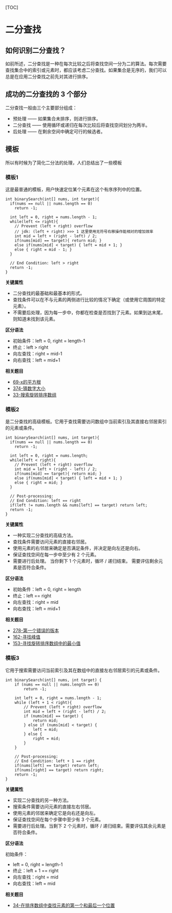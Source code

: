 [TOC]

# 二分查找

## 如何识别二分查找？

如前所述，二分查找是一种在每次比较之后将查找空间一分为二的算法。每次需要查找集合中的索引或元素时，都应该考虑二分查找。如果集合是无序的，我们可以总是在应用二分查找之前先对其进行排序。

## 成功的二分查找的 3 个部分

二分查找一般由三个主要部分组成：

- 预处理 —— 如果集合未排序，则进行排序。
- 二分查找 —— 使用循环或递归在每次比较后将查找空间划分为两半。
- 后处理 —— 在剩余空间中确定可行的候选者。

## 模板

所以有时候为了简化二分法的处理，人们总结出了一些模板

### 模板1

这是最普通的模板，用户快速定位某个元素在这个有序序列中的位置。

```
int binarySearch(int[] nums, int target){
  if(nums == null || nums.length == 0)
    return -1;

  int left = 0, right = nums.length - 1;
  while(left <= right){
    // Prevent (left + right) overflow
    // jdk: (left + right) >>> 1 这里使用无符号右移操作能相对的增加效率
    int mid = left + (right - left) / 2;
    if(nums[mid] == target){ return mid; }
    else if(nums[mid] < target) { left = mid + 1; }
    else { right = mid - 1; }
  }

  // End Condition: left > right
  return -1;
}
```

**关键属性**

- 二分查找的最基础和最基本的形式。
- 查找条件可以在不与元素的两侧进行比较的情况下确定（或使用它周围的特定元素）。
- 不需要后处理，因为每一步中，你都在检查是否找到了元素。如果到达末尾，则知道未找到该元素。

**区分语法**

- 初始条件：left = 0, right = length-1
- 终止：left > right
- 向左查找：right = mid-1
- 向右查找：left = mid+1

**相关题目**

- [69-x的平方根](/docs/binarysearch/69-x的平方根.md)
- [374-猜数字大小](/docs/binarysearch/374-猜数字大小.md)
- [33-搜索旋转排序数组](/docs/binarysearch/33-搜索旋转排序数组.md)

### 模板2

是二分查找的高级模板。它用于查找需要访问数组中当前索引及其直接右邻居索引的元素或条件。

```
int binarySearch(int[] nums, int target){
  if(nums == null || nums.length == 0)
    return -1;

  int left = 0, right = nums.length;
  while(left < right){
    // Prevent (left + right) overflow
    int mid = left + (right - left) / 2;
    if(nums[mid] == target){ return mid; }
    else if(nums[mid] < target) { left = mid + 1; }
    else { right = mid; }
  }

  // Post-processing:
  // End Condition: left == right
  if(left != nums.length && nums[left] == target) return left;
  return -1;
}
```

**关键属性**

- 一种实现二分查找的高级方法。
- 查找条件需要访问元素的直接右邻居。
- 使用元素的右邻居来确定是否满足条件，并决定是向左还是向右。
- 保证查找空间在每一步中至少有 2 个元素。
- 需要进行后处理。 当你剩下 1 个元素时，循环 / 递归结束。 需要评估剩余元素是否符合条件。

**区分语法**

- 初始条件：left = 0, right = length
- 终止：left == right
- 向左查找：right = mid
- 向右查找：left = mid+1

**相关题目**

- [278-第一个错误的版本](/docs/binarysearch/278-第一个错误的版本.md)
- [162-寻找峰值](/docs/array/162-寻找峰值.md)
- [153-寻找旋转排序数组中的最小值](/docs/array/153-寻找旋转排序数组中的最小值.md)

### 模板3

它用于搜索需要访问当前索引及其在数组中的直接左右邻居索引的元素或条件。

```
int binarySearch(int[] nums, int target) {
    if (nums == null || nums.length == 0)
        return -1;

    int left = 0, right = nums.length - 1;
    while (left + 1 < right){
        // Prevent (left + right) overflow
        int mid = left + (right - left) / 2;
        if (nums[mid] == target) {
            return mid;
        } else if (nums[mid] < target) {
            left = mid;
        } else {
            right = mid;
        }
    }

    // Post-processing:
    // End Condition: left + 1 == right
    if(nums[left] == target) return left;
    if(nums[right] == target) return right;
    return -1;
}
```

**关键属性**

- 实现二分查找的另一种方法。
- 搜索条件需要访问元素的直接左右邻居。
- 使用元素的邻居来确定它是向右还是向左。
- 保证查找空间在每个步骤中至少有 3 个元素。
- 需要进行后处理。当剩下 2 个元素时，循环 / 递归结束。需要评估其余元素是否符合条件。

**区分语法**

初始条件：

- left = 0, right = length-1
- 终止：left + 1 == right
- 向左查找：right = mid
- 向右查找：left = mid

**相关题目**

- [34-在排序数组中查找元素的第一个和最后一个位置](/docs/binarysearch/34-在排序数组中查找元素的第一个和最后一个位置.md)